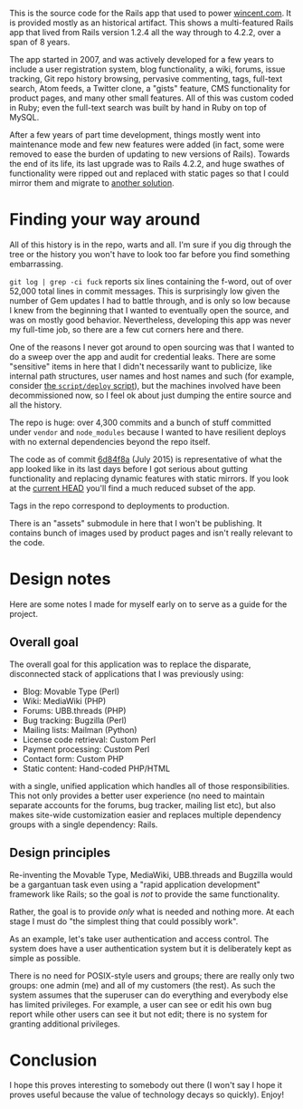 This is the source code for the Rails app that used to power [wincent.com](https://wincent.com). It is provided mostly as an historical artifact. This shows a multi-featured Rails app that lived from Rails version 1.2.4 all the way through to 4.2.2, over a span of 8 years.

The app started in 2007, and was actively developed for a few years to include a user registration system, blog functionality, a wiki, forums, issue tracking, Git repo history browsing, pervasive commenting, tags, full-text search, Atom feeds, a Twitter clone, a "gists" feature, CMS functionality for product pages, and many other small features. All of this was custom coded in Ruby; even the full-text search was built by hand in Ruby on top of MySQL.

After a few years of part time development, things mostly went into maintenance mode and few new features were added (in fact, some were removed to ease the burden of updating to new versions of Rails). Towards the end of its life, its last upgrade was to Rails 4.2.2, and huge swathes of functionality were ripped out and replaced with static pages so that I could mirror them and migrate to [another solution](https://github.com/wincent/masochist).

# Finding your way around

All of this history is in the repo, warts and all. I'm sure if you dig through the tree or the history you won't have to look too far before you find something embarrassing.

`git log | grep -ci fuck` reports six lines containing the f-word, out of over 52,000 total lines in commit messages. This is surprisingly low given the number of Gem updates I had to battle through, and is only so low because I knew from the beginning that I wanted to eventually open the source, and was on mostly good behavior. Nevertheless, developing this app was never my full-time job, so there are a few cut corners here and there.

One of the reasons I never got around to open sourcing was that I wanted to do a sweep over the app and audit for credential leaks. There are some "sensitive" items in here that I didn't necessarily want to publicize, like internal path structures, user names and host names and such (for example, consider [the `script/deploy` script](https://github.com/wincent/wincent-on-rails/blob/master/script/deploy)), but the machines involved have been decommissioned now, so I feel ok about just dumping the entire source and all the history.

The repo is huge: over 4,300 commits and a bunch of stuff committed under `vendor` and `node_modules` because I wanted to have resilient deploys with no external dependencies beyond the repo itself.

The code as of commit [6d84f8a](https://github.com/wincent/wincent-on-rails/commit/6d84f8a) (July 2015) is representative of what the app looked like in its last days before I got serious about gutting functionality and replacing dynamic features with static mirrors. If you look at the [current HEAD](https://github.com/wincent/wincent-on-rails/tree/master) you'll find a much reduced subset of the app.

Tags in the repo correspond to deployments to production.

There is an "assets" submodule in here that I won't be publishing. It contains bunch of images used by product pages and isn't really relevant to the code.

# Design notes

Here are some notes I made for myself early on to serve as a guide for the project.

## Overall goal

The overall goal for this application was to replace the disparate, disconnected stack of applications that I was previously using:

- Blog: Movable Type (Perl)
- Wiki: MediaWiki (PHP)
- Forums: UBB.threads (PHP)
- Bug tracking: Bugzilla (Perl)
- Mailing lists: Mailman (Python)
- License code retrieval: Custom Perl
- Payment processing: Custom Perl
- Contact form: Custom PHP
- Static content: Hand-coded PHP/HTML

with a single, unified application which handles all of those responsibilities. This not only provides a better user experience (no need to maintain separate accounts for the forums, bug tracker, mailing list etc), but also makes site-wide customization easier and replaces multiple dependency groups with a single dependency: Rails.

## Design principles

Re-inventing the Movable Type, MediaWiki, UBB.threads and Bugzilla would be a gargantuan task even using a "rapid application development" framework like Rails; so the goal is _not_ to provide the same functionality.

Rather, the goal is to provide _only_ what is needed and nothing more. At each stage I must do "the simplest thing that could possibly work".

As an example, let's take user authentication and access control. The system does have a user authentication system but it is deliberately kept as simple as possible.

There is no need for POSIX-style users and groups; there are really only two groups: one admin (me) and all of my customers (the rest). As such the system assumes that the superuser can do everything and everybody else has limited privileges. For example, a user can see or edit his own bug report while other users can see it but not edit; there is no system for granting additional privileges.

# Conclusion

I hope this proves interesting to somebody out there (I won't say I hope it proves useful because the value of technology decays so quickly). Enjoy!
